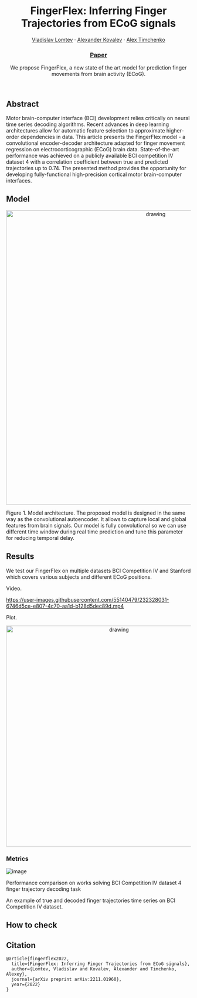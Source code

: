 <p align="center">

  <h1 align="center">FingerFlex: Inferring Finger Trajectories from ECoG signals</h1>
  <p align="center">
    <a href="https://rainbowrui.github.io/">Vladislav Lomtev</a>
    ·
    <a href="https://github.com/kovalalvi">Alexander Kovalev</a>
    ·
    <a href="">Alex Timchenko</a>

  </p>
  <h3 align="center"><a href="https://arxiv.org/abs/2211.01960">Paper</a> </h3>
  <div align="center"></div>
</p>

<p align="center">
We propose FingerFlex, a new state of the art model for prediction finger movements from brain activity (ECoG).
</p>
<br>

## Abstract 
Motor brain-computer interface (BCI) development relies critically on neural time series decoding algorithms. Recent advances in deep learning architectures allow for automatic feature selection to approximate higher-order dependencies in data. This article presents the FingerFlex model - a convolutional encoder-decoder architecture adapted for finger movement regression on electrocorticographic (ECoG) brain data. State-of-the-art performance was achieved on a publicly available BCI competition IV dataset 4 with a correlation coefficient between true and predicted trajectories up to 0.74. The presented method provides the opportunity for developing fully-functional high-precision cortical motor brain-computer interfaces.

## Model 

<p align="center">
 <img src="https://user-images.githubusercontent.com/55140479/202727963-ee8dfcda-2ca1-496d-ac5b-ae1c5d4e82eb.png" alt="drawing"  width="800" />
</p>

<!-- ![fingerflex-Page-2 drawio (7)]() -->


Figure 1. Model architecture. The proposed model is designed in the same way as the convolutional autoencoder. It allows to capture local and global features from brain signals.  Our model is fully convolutional so we can use different time window during real time prediction and tune this parameter for reducing temporal delay.



## Results 

We test our FingerFlex on multiple datasets BCI Competition IV and Stanford which covers various subjects and different ECoG positions.

Video.

https://user-images.githubusercontent.com/55140479/232328031-6746d5ce-e807-4c70-aa1d-b128d5dec89d.mp4


Plot.
<p align="center">
 <img src="https://user-images.githubusercontent.com/55140479/232242216-def29c1e-f220-439f-a9c9-a50d8654a30c.png" alt="drawing"  width="600" />
</p>



### Metrics


![image](https://user-images.githubusercontent.com/55140479/232328224-4e12494b-7b6b-43c3-9e75-eb311b7053c1.png)

Performance comparison on works solving BCI Competition IV dataset 4 finger trajectory decoding task


An example of true and decoded finger trajectories time series on BCI Competition IV dataset. 


## How to check

## Citation

```
@article{fingerflex2022,
  title={FingerFlex: Inferring Finger Trajectories from ECoG signals},
  author={Lomtev, Vladislav and Kovalev, Alexander and Timchenko, Alexey},
  journal={arXiv preprint arXiv:2211.01960},
  year={2022}
}
```
